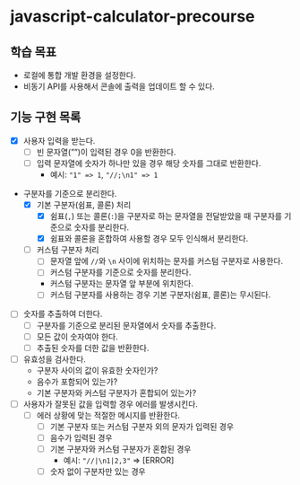 # javascript-calculator-precourse

## 학습 목표

- 로컬에 통합 개발 환경을 설정한다.
- 비동기 API를 사용해서 콘솔에 출력을 업데이트 할 수 있다.

## 기능 구현 목록

- [x] 사용자 입력을 받는다.
  - [ ] 빈 문자열(””)이 입력된 경우 0을 반환한다.
  - [ ] 입력 문자열에 숫자가 하나만 있을 경우 해당 숫자를 그대로 반환한다.
    - 예시: `"1" => 1`, `"//;\n1" => 1`
- 구분자를 기준으로 분리한다.
  - [x] 기본 구분자(쉼표, 콜론) 처리
    - [x] 쉼표(`,`) 또는 콜론(`:`)을 구분자로 하는 문자열을 전달받았을 때 구분자를 기준으로 숫자를 분리한다.
    - [x] 쉼표와 콜론을 혼합하여 사용할 경우 모두 인식해서 분리한다.
  - [ ] 커스텀 구분자 처리
    - [ ] 문자열 앞에 `//`와 `\n` 사이에 위치하는 문자를 커스텀 구분자로 사용한다.
    - [ ] 커스텀 구분자를 기준으로 숫자를 분리한다.
    - 커스텀 구분자는 문자열 앞 부분에 위치한다.
    - [ ] 커스텀 구분자를 사용하는 경우 기본 구분자(쉼표, 콜론)는 무시된다.
- [ ] 숫자를 추출하여 더한다.
  - [ ] 구분자를 기준으로 분리된 문자열에서 숫자를 추출한다.
  - [ ] 모든 값이 숫자여야 한다.
  - [ ] 추출된 숫자를 더한 값을 반환한다.
- [ ] 유효성을 검사한다.
  - 구분자 사이의 값이 유효한 숫자인가?
  - 음수가 포함되어 있는가?
  - 기본 구분자와 커스텀 구분자가 혼합되어 있는가?
- [ ] 사용자가 잘못된 값을 입력할 경우 에러를 발생시킨다.
  - [ ] 에러 상황에 맞는 적절한 메시지를 반환한다.
    - [ ] 기본 구분자 또는 커스텀 구분자 외의 문자가 입력된 경우
    - [ ] 음수가 입력된 경우
    - [ ] 기본 구분자와 커스텀 구분자가 혼합된 경우
      - 예시: `"//|\n1|2,3"` => [ERROR]
    - [ ] 숫자 없이 구분자만 있는 경우
